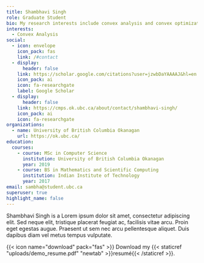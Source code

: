 ```yaml
---
title: Shambhavi Singh
role: Graduate Student
bio: My research interests include convex analysis and convex optimization
interests:
  - Convex Analysis
social:
  - icon: envelope
    icon_pack: fas
    link: /#contact
  - display:
      header: false
    link: https://scholar.google.com/citations?user=jzwbDaYAAAAJ&hl=en
    icon_pack: ai
    icon: fa-researchgate
    label: Google Scholar
  - display:
      header: false
    link: https://cmps.ok.ubc.ca/about/contact/shambhavi-singh/
    icon_pack: ai
    icon: fa-researchgate
organizations:
  - name: University of British Columbia Okanagan
    url: https://ok.ubc.ca/
education:
  courses:
    - course: MSc in Computer Science
      institution: University of British Columbia Okanagan
      year: 2019
    - course: BS in Mathematics and Scientific Computing
      institution: Indian Institute of Technology
      year: 2017
email: sambha@student.ubc.ca
superuser: true
highlight_name: false
---
```

Shambhavi Singh is a Lorem ipsum dolor sit amet, consectetur adipiscing elit. Sed neque elit, tristique placerat feugiat ac, facilisis vitae arcu. Proin eget egestas augue. Praesent ut sem nec arcu pellentesque aliquet. Duis dapibus diam vel metus tempus vulputate.

{{< icon name="download" pack="fas" >}} Download my {{< staticref "uploads/demo_resume.pdf" "newtab" >}}resumé{{< /staticref >}}.